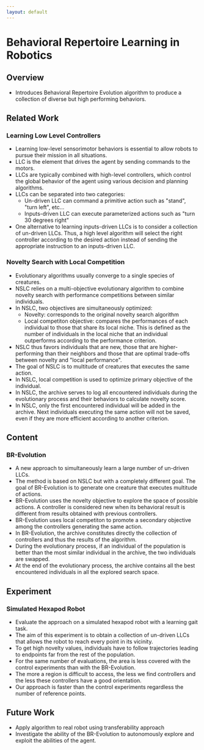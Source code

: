 ```yaml
---
layout: default
---
```

# Behavioral Repertoire Learning in Robotics

## Overview
* Introduces Behavioral Repertoire Evolution algorithm to produce a collection of diverse but high performing behaviors.

## Related Work
### Learning Low Level Controllers
* Learning low-level sensorimotor behaviors is essential to allow robots to pursue their mission in all situations.
* LLC is the element that drives the agent by sending commands to the motors.
* LLCs are typically combined with high-level controllers, which control the global behavior of the agent using various decision and planning algorithms.
* LLCs can be separated into two categories:
	- Un-driven LLC can command a primitive action such as "stand", "turn left", etc...
	- Inputs-driven LLC can execute parameterized actions such as "turn 30 degrees right"
* One alternative to learning inputs-driven LLCs is to consider a collection of un-driven LLCs.  Thus, a high level algorithm will select the right controller according to the desired action instead of sending the appropriate instruction to an inputs-driven LLC.

### Novelty Search with Local Competition
* Evolutionary algorithms usually converge to a single species of creatures.
* NSLC relies on a multi-objective evolutionary algorithm to combine novelty search with performance competitions between similar individuals.
* In NSLC, two objectives are simultaneously optimized:
	- Novelty: corresponds to the original novelty search algorithm
	- Local competiton objective: compares the performances of each individual to those that share its local niche. This is defined as the number of individuals in the local niche that an individual outperforms according to the performance criterion.
* NSLC thus favors individuals that are new, those that are higher-performing than their neighbors and those that are optimal trade-offs between novelty and "local performance".
* The goal of NSLC is to multitude of creatures that executes the same action.
* In NSLC, local competition is used to optimize primary objective of the individual.
* In NSLC, the archive serves to log all encountered individuals during the evolutionary process and their behaviors to calculate novelty score. 
* In NSLC, only the first encountered individual will be added in the archive. Next individuals executing the same action will not be saved, even if they are more efficient according to another criterion.

## Content

### BR-Evolution
* A new approach to simultaneously learn a large number of un-driven LLCs.
* The method is based on NSLC but with a completely different goal. The goal of BR-Evolution is to generate one creature that executes multitude of actions.
* BR-Evolution uses the novelty objective to explore the space of possible actions. A controller is considered new when its behavioral result is different from results obtained with previous controllers.
* BR-Evolution uses local competiton to promote a secondary objective among the controllers generating the same action.
* In BR-Evolution, the archive constitutes directly the collection of controllers and thus the results of the algorithm.
* During the evolutionary process, if an individual of the population is better than the most similar individual in the archive, the two individuals are swapped.
* At the end of the evolutionary process, the archive contains all the best encountered individuals in all the explored search space.

## Experiment

### Simulated Hexapod Robot
* Evaluate the approach on a simulated hexapod robot with a learning gait task. 
* The aim of this experiment is to obtain a collection of un-driven LLCs that allows the robot to reach every point in its vicinity.
* To get high novelty values, individuals have to follow trajectories leading to endpoints far from the rest of the population.
* For the same number of evaluations, the area is less covered with the control experiments than with the BR-Evolution.
* The more a region is difficult to access, the less we find controllers and the less these controllers have a good orientation.
* Our approach is faster than the control experiments regardless the number of reference points.

## Future Work
* Apply algorithm to real robot using transferability approach
* Investigate the ability of the BR-Evolution to autonomously explore and exploit the abilities of the agent.




